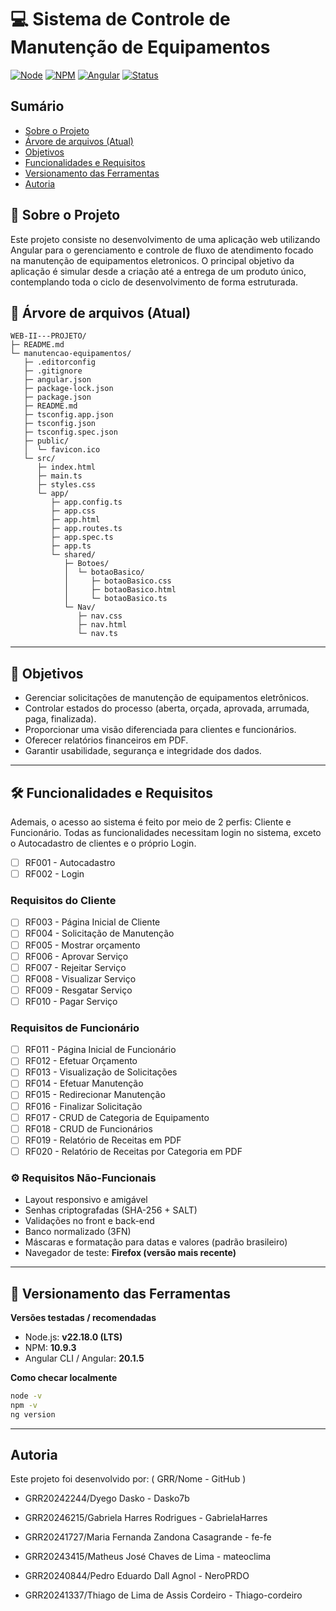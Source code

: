 # 💻 Sistema de Controle de Manutenção de Equipamentos


[![Node](https://img.shields.io/badge/node-v22.18.0-brightgreen)](https://nodejs.org/)
[![NPM](https://img.shields.io/badge/npm-10.9.3-blue)](https://www.npmjs.com/)
[![Angular](https://img.shields.io/badge/angular-20.1.5-red)](https://angular.io/)
[![Status](https://img.shields.io/badge/status-development-yellow)]()

## Sumário

- [Sobre o Projeto](#📝-Sobre-o-Projeto)
- [Árvore de arquivos (Atual)](#🌲-Árvore-de-arquivos-(Atual))
- [Objetivos](#🎯-Objetivos)
- [Funcionalidades e Requisitos](#🛠️-Funcionalidades-e-Requisitos)
- [Versionamento das Ferramentas](#📌-Versionamento-das-Ferramentas)
- [Autoria](#Autoria)

  
## 📝 Sobre o Projeto

Este projeto consiste no desenvolvimento de uma aplicação web utilizando Angular para o gerenciamento e controle de fluxo de atendimento focado na manutenção de equipamentos eletronicos. O principal objetivo da aplicação é simular desde a criação até a entrega de um produto único, contemplando toda o ciclo de desenvolvimento de forma estruturada. 

## 🌲 Árvore de arquivos (Atual)


```
WEB-II---PROJETO/
├─ README.md
└─ manutencao-equipamentos/
   ├─ .editorconfig
   ├─ .gitignore
   ├─ angular.json
   ├─ package-lock.json
   ├─ package.json
   ├─ README.md
   ├─ tsconfig.app.json
   ├─ tsconfig.json
   ├─ tsconfig.spec.json
   ├─ public/
   │  └─ favicon.ico
   └─ src/
      ├─ index.html
      ├─ main.ts
      ├─ styles.css
      └─ app/
         ├─ app.config.ts
         ├─ app.css
         ├─ app.html
         ├─ app.routes.ts
         ├─ app.spec.ts
         ├─ app.ts
         └─ shared/
            ├─ Botoes/
            │  └─ botaoBasico/
            │     ├─ botaoBasico.css
            │     ├─ botaoBasico.html
            │     └─ botaoBasico.ts
            └─ Nav/
               ├─ nav.css
               ├─ nav.html
               └─ nav.ts
```


---


## 🎯 Objetivos

- Gerenciar solicitações de manutenção de equipamentos eletrônicos.  
- Controlar estados do processo (aberta, orçada, aprovada, arrumada, paga, finalizada).  
- Proporcionar uma visão diferenciada para clientes e funcionários.  
- Oferecer relatórios financeiros em PDF.  
- Garantir usabilidade, segurança e integridade dos dados.  

---

## 🛠️ Funcionalidades e Requisitos

Ademais, o acesso ao sistema é feito por meio de 2 perfis: Cliente e Funcionário. Todas as funcionalidades necessitam login no sistema, exceto o Autocadastro de clientes e o próprio Login.

- [ ] RF001 - Autocadastro
- [ ] RF002 - Login

### Requisitos do Cliente

- [ ] RF003 - Página Inicial de Cliente
- [ ] RF004 - Solicitação de Manutenção
- [ ] RF005 - Mostrar orçamento
- [ ] RF006 - Aprovar Serviço
- [ ] RF007 - Rejeitar Serviço
- [ ] RF008 - Visualizar Serviço
- [ ] RF009 - Resgatar Serviço
- [ ] RF010 - Pagar Serviço

### Requisitos de Funcionário

- [ ] RF011 - Página Inicial de Funcionário
- [ ] RF012 - Efetuar Orçamento
- [ ] RF013 - Visualização de Solicitações
- [ ] RF014 - Efetuar Manutenção
- [ ] RF015 - Redirecionar Manutenção
- [ ] RF016 - Finalizar Solicitação
- [ ] RF017 - CRUD de Categoria de Equipamento
- [ ] RF018 - CRUD de Funcionários
- [ ] RF019 - Relatório de Receitas em PDF
- [ ] RF020 - Relatório de Receitas por Categoria em PDF

### ⚙️ Requisitos Não-Funcionais

- Layout responsivo e amigável  
- Senhas criptografadas (SHA-256 + SALT)  
- Validações no front e back-end  
- Banco normalizado (3FN)  
- Máscaras e formatação para datas e valores (padrão brasileiro)  
- Navegador de teste: **Firefox (versão mais recente)**  


---


## 📌 Versionamento das Ferramentas

**Versões testadas / recomendadas**
- Node.js: **v22.18.0 (LTS)**
- NPM: **10.9.3**
- Angular CLI / Angular: **20.1.5**

**Como checar localmente**
```bash
node -v
npm -v
ng version
```


---


## Autoria

Este projeto foi desenvolvido por: ( GRR/Nome - GitHub )

* GRR20242244/Dyego Dasko - Dasko7b

* GRR20246215/Gabriela Harres Rodrigues - GabrielaHarres

* GRR20241727/Maria Fernanda Zandona Casagrande - fe-fe

* GRR20243415/Matheus José Chaves de Lima - mateoclima

* GRR20240844/Pedro Eduardo Dall Agnol - NeroPRDO 

* GRR20241337/Thiago de Lima de Assis Cordeiro - Thiago-cordeiro
